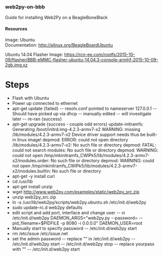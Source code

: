 ### web2py-on-bbb
Guide for installing Web2Py on a BeagleBoneBlack

#### Resources
Image: Ubuntu <br>
Documentation: http://elinux.org/BeagleBoardUbuntu

Ubuntu 14.04 Flasher Image: https://rcn-ee.com/rootfs/2015-10-09/flasher/BBB-eMMC-flasher-ubuntu-14.04.3-console-armhf-2015-10-09-2gb.img.xz

# Steps
- Flash with Ubuntu
- Power up connected to ethernet
- apt-get update {failed}
-- resolv.conf pointed to nameserver 127.0.0.1
-- Should have picked up via dhcp
-- manually edited
-- will investigate later
-- re-ran {success}
- apt-get upgrade {success - couple odd errors}
    update-initramfs: Generating /boot/initrd.img-4.2.3-armv7-x2
    WARNING: missing /lib/modules/4.2.3-armv7-x2
    Device driver support needs thus be built-in linux image!
    depmod: ERROR: could not open directory /lib/modules/4.2.3-armv7-x2: No such file or directory
    depmod: FATAL: could not search modules: No such file or directory
    depmod: WARNING: could not open /tmp/mkinitramfs_CWlPk5/lib/modules/4.2.3-armv7-x2/modules.order: No such file or directory
    depmod: WARNING: could not open /tmp/mkinitramfs_CWlPk5/lib/modules/4.2.3-armv7-x2/modules.builtin: No such file or directory
- apt-get -y install curl
- cd /usr/lib
- apt-get install unzip
- wget http://www.web2py.com/examples/static/web2py_src.zip
- unzip web2py_src.zip
- ln -s /usr/lib/web2py/scripts/web2py.ubuntu.sh /etc/init.d/web2py
- sudo update-rc.d web2py defaults
- edit script and add port, interface and change user
-- vi /etc/init.d/web2py
    DAEMON_ARGS="web2py.py --password=<recycle> --pid_filename=$PIDFILE -p 8080 -i 0.0.0.0"
    DAEMON_USER=root
- Manually start to specify password
-- /etc/init.d/web2py start
- rm /etc/issue /etc/issue.net
- set the admin password
-- replace "<recycle>" in /etc/init.d/web2py
-- /etc/init.d/web2py start
-- /etc/init.d/web2py stop
-- replace yourpass with "<recycle>"
-- /etc/init.d/web2py start





